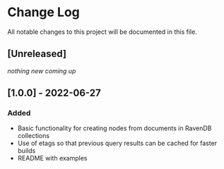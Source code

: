 # Change Log
All notable changes to this project will be documented in this file.

## [Unreleased]
*nothing new coming up*

## [1.0.0] - 2022-06-27
### Added
- Basic functionality for creating nodes from documents in RavenDB collections
- Use of etags so that previous query results can be cached for faster builds
- README with examples